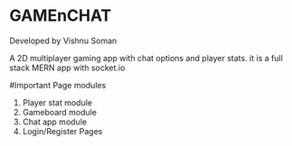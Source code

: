 # GAMEnCHAT 
Developed by Vishnu Soman

A 2D multiplayer gaming app with chat options and player stats.
it is a full stack MERN app with socket.io

#Important Page modules

1. Player stat module
2. Gameboard module
3. Chat app module
4. Login/Register Pages

